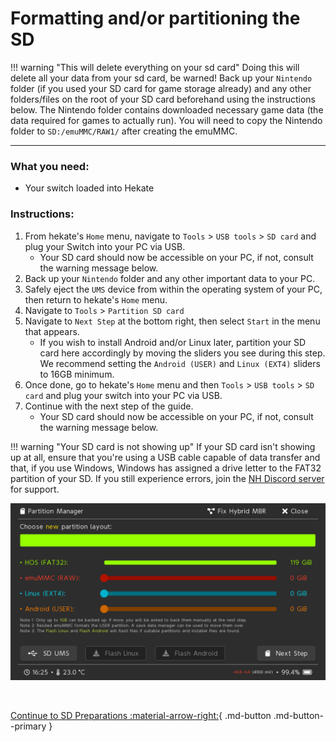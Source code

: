 # Formatting and/or partitioning the SD

!!! warning "This will delete everything on your sd card"
	Doing this will delete all your data from your sd card, be warned! Back up your `Nintendo` folder (if you used your SD card for game storage already) and any other folders/files on the root of your SD card beforehand using the instructions below.
    The Nintendo folder contains downloaded necessary game data (the data required for games to actually run). You will need to copy the Nintendo folder to `SD:/emuMMC/RAW1/` after creating the emuMMC.

-----

### **What you need:**

- Your switch loaded into Hekate

### **Instructions:**

1. From hekate's `Home` menu, navigate to `Tools` > `USB tools` > `SD card` and plug your Switch into your PC via USB. 
    - Your SD card should now be accessible on your PC, if not, consult the warning message below.
2. Back up your `Nintendo` folder and any other important data to your PC.
3. Safely eject the `UMS` device from within the operating system of your PC, then return to hekate's `Home` menu.
4. Navigate to `Tools` > `Partition SD card`
5. Navigate to `Next Step` at the bottom right, then select `Start` in the menu that appears.
    - If you wish to install Android and/or Linux later, partition your SD card here accordingly by moving the sliders you see during this step. We recommend setting the `Android (USER)` and `Linux (EXT4)` sliders to 16GB minimum.
6. Once done, go to hekate's `Home` menu and then `Tools` > `USB tools` > `SD card` and plug your switch into your PC via USB.
7. Continue with the next step of the guide. 
    - Your SD card should now be accessible on your PC, if not, consult the warning message below.

!!! warning "Your SD card is not showing up"
    If your SD card isn't showing up at all, ensure that you're using a USB cable capable of data transfer and that, if you use Windows, Windows has assigned a drive letter to the FAT32 partition of your SD. If you still experience errors, join the <a href="https://discord.gg/C29hYvh" target="_blank">NH Discord server</a> for support.

![hekate-partitioning-emu](img/hekate-partitioning-sys.png)

&nbsp;

[Continue to SD Preparations :material-arrow-right:](sd_preparation.md){ .md-button .md-button--primary }
